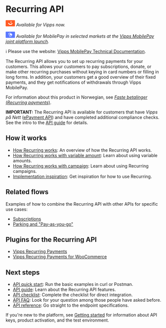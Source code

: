 <!-- START_METADATA
---
title: Introduction
sidebar_label: Introduction
sidebar_position: 1
description: View the Recurring API how-it-works guides for illustrations of the main flows.
pagination_next: null
pagination_prev: null
---
END_METADATA -->

# Recurring API

![Vipps](./images/vipps.png) *Available for Vipps now.*

![MobilePay](./images/mp.png) *Available for MobilePay in selected markets at the [Vipps MobilePay joint platform launch](https://www.vippsmobilepay.com/about).*

<!-- START_COMMENT -->
ℹ️ Please use the website:
[Vipps MobilePay Technical Documentation](https://developer.vippsmobilepay.com/docs/APIs/recurring-api).
<!-- END_COMMENT -->

The Recurring API allows you to set up recurring payments for your customers.
This allows your customers to pay subscriptions, donate, or make other recurring purchases without keying in card numbers or filling in long forms. In addition, your customers get a good overview of their fixed payments, and they get notifications of withdrawals through Vipps MobilePay.

For information about this product in Norwegian, see
[*Faste betalinger* (*Recurring payments*)](https://www.vipps.no/produkter-og-tjenester/bedrift/faste-betalinger/faste-betalinger/).

**IMPORTANT:** The Recurring API is available for customers that
have *Vipps på Nett*
([ePayment API](https://developer.vippsmobilepay.com/docs/APIs/epayment-api/))
and have completed additional compliance checks.
See the intro to the
[API guide](vipps-recurring-api.md)
for details.

## How it works

* [How Recurring works](./how-it-works/vipps-recurring-api-howitworks.md): An overview of how the Recurring API works.
* [How Recurring works with variable amount](./how-it-works/vipps-recurring-api-variable-howitworks.md): Learn about using variable amounts.
* [How Recurring works with campaign](./how-it-works/vipps-recurring-api-campaigns-howitworks.md): Learn about using Recurring campaigns.
* [Implementation inspiration](./how-it-works/vipps-recurring-api-inspiration-howitworks.md): Get inspiration for how to use Recurring.

## Related flows

Examples of how to combine the Recurring API with other APIs for specific use cases:

* [Subscriptions](https://developer.vippsmobilepay.com/docs/solutions/recurring-and-login)
* [Parking and "Pay-as-you-go"](https://developer.vippsmobilepay.com/docs/solutions/parking)

## Plugins for the Recurring API

* [Vipps Recurring Payments](https://developer.vippsmobilepay.com/docs/plugins-ext/recurring-drupal/)
* [Vipps Recurring Payments for WooCommerce](https://developer.vippsmobilepay.com/docs/plugins-ext/recurring-woocommerce/)

## Next steps

* [API quick start](vipps-recurring-api-quick-start.md):  Run the basic examples in curl or Postman.
* [API guide](vipps-recurring-api.md): Learn about the Recurring API features.
* [API checklist](vipps-recurring-api-checklist.md): Complete the checklist for direct integration.
* [API FAQ](vipps-recurring-api-faq.md): Look for your question among those people have asked before.
* [API reference](https://developer.vippsmobilepay.com/api/recurring): Go straight to the endpoint specifications.

If you're new to the platform, see
[Getting started](https://developer.vippsmobilepay.com/docs/getting-started/)
for information about API keys, product activation, and the test environment.
